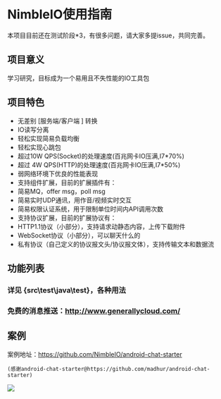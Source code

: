 
# NimbleIO使用指南

本项目目前还在测试阶段*3，有很多问题，请大家多提issue，共同完善。

## 项目意义

学习研究，目标成为一个易用且不失性能的IO工具包

## 项目特色

* 无差别 [服务端/客户端 ] 转换
* IO读写分离
* 轻松实现简易负载均衡
* 轻松实现心跳包
* 超过10W QPS(Socket)的处理速度(百兆网卡IO压满,I7*70%)
* 超过 4W QPS(HTTP)的处理速度(百兆网卡IO压满,I7*50%)
* 弱网络环境下优良的性能表现
* 支持组件扩展，目前的扩展插件有：
 * 简易MQ，offer msg，poll msg
 * 简易实时UDP通讯，用作音/视频实时交互
 * 简易权限认证系统，用于限制单位时间内API调用次数
* 支持协议扩展，目前的扩展协议有：
 * HTTP1.1协议（小部分），支持请求动静态内容，上传下载附件
 * WebSocket协议（小部分），可以聊天什么的
 * 私有协议（自己定义的协议报文头/协议报文体），支持传输文本和数据流

## 功能列表

### 详见 {src\test\java\test}，各种用法

### 免费的消息推送：http://www.generallycloud.com/

## 案例
案例地址：https://github.com/NimbleIO/android-chat-starter

	(感谢android-chat-starter@https://github.com/madhur/android-chat-starter)
![](https://raw.githubusercontent.com/NimbleIO/NimbleIO/master/images/TEST-1.png)


